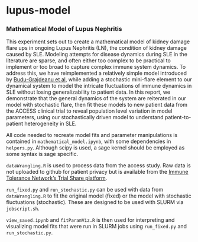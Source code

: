 # lupus-model
### Mathematical Model of Lupus Nephritis

This experiment sets out to create a mathematical model of kidney damage flare ups in ongoing Lupus Nephritis (LN), the condition of kidney damage caused by SLE. Modeling attempts for disease dynamics during SLE in the literature are sparse, and often either too complex to be practical to implement or too broad to capture complex immune system dynamics. To address this, we have reimplemented a relatively simple model introduced by [Budu-Grajdeanu et al](https://doi.org/10.1186/1742-4682-7-14), while adding a stochastic mini-flare element to our dynamical system to model the intricate fluctuations of immune dynamics in SLE without losing generalizability to patient data. In this report, we demonstrate that the general dynamics of the system are reiterated in our model with stochastic flare, then fit these models to new patient data from the ACCESS clinical trial to reveal population level variation in model parameters, using our stochastically driven model to understand patient-to-patient heterogeneity in SLE. 


All code needed to recreate model fits and parameter manipulations is contained in `mathematical_model.ipynb`, with some dependencies in `helpers.py`. Although scipy is used, a sage kernel should be employed as some syntax is sage specific. 


`dataWrangling.R` is used to process data from the access study. Raw data is not uploaded to github for patient privacy but is available from the [Immune Tolerance Network’s Trial Share platform](https://tinyurl.com/accessdatalupus).

`run_fixed.py` and `run_stochastic.py` can be used with data from `dataWrangling.R` to fit the original model (fixed) or the model with stochastic fluctuations (stochastic). These are designed to be used with SLURM via `jobscript.sh`.

`view_saved.ipynb` and `fitParamViz.R` is then used for interpreting and visualizing model fits that were run in SLURM jobs using `run_fixed.py` and `run_stochastic.py`.